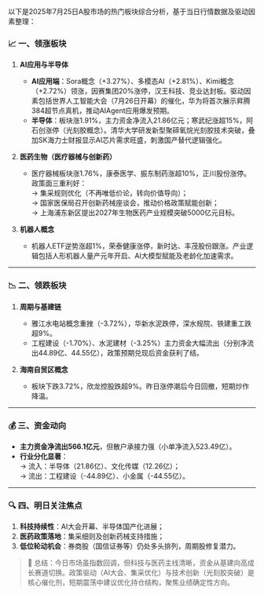 以下是2025年7月25日A股市场的热门板块综合分析，基于当日行情数据及驱动因素整理：

### 📈 **一、领涨板块**  
1. **AI应用与半导体**  
    - **AI应用端**：Sora概念（+3.27%）、多模态AI（+2.81%）、Kimi概念（+2.72%）领涨，因赛集团20%涨停，汉王科技、竞业达封板。驱动因素包括世界人工智能大会（7月26日开幕）的催化，华为将首次展示昇腾384超节点真机，推动AIAgent应用爆发预期。  
    - **半导体**：板块涨1.91%，主力资金净流入21.86亿元；寒武纪涨超15%，阿石创涨停（光刻胶概念）。清华大学研发新型聚碲氧烷光刻胶技术突破，叠加SK海力士财报显示AI芯片需求旺盛，刺激国产替代逻辑强化。  

2. **医药生物（医疗器械与创新药）**  
    - 医疗器械板块涨1.76%，康泰医学、振东制药涨超10%，正川股份涨停。政策面三重利好：  
        → 集采规则优化（不再唯低价论，转向价值导向）；  
        → 国家医保局召开创新药械座谈会，推动价格政策赋能创新；  
        → 上海浦东新区提出2027年生物医药产业规模突破5000亿元目标。  

3. **机器人概念**  
    - 机器人ETF逆势涨超1%，荣泰健康涨停，新时达、丰茂股份跟涨。产业逻辑包括人形机器人量产元年开启、AI大模型赋能及老龄化加速需求。  

---

### 📉 **二、领跌板块**  
1. **周期与基建链**  
    - 雅江水电站概念重挫（-3.72%），华新水泥跌停，深水规院、铁建重工跌超9%。  
    - 工程建设（-1.70%）、水泥建材（-3.25%）主力资金大幅流出（分别净流出44.89亿、44.55亿），政策预期兑现后资金获利了结。  

2. **海南自贸区概念**  
    - 板块下跌3.72%，欣龙控股跌超9%。昨日涨停潮后今日回撤，短期炒作降温。  

---

### 💰 **三、资金动向**  
- **主力资金净流出566.1亿元**，但散户承接力强（小单净流入523.49亿）。  
- **行业分化显著**：  
    → 流入：半导体（21.86亿）、文化传媒（12.26亿）；  
    → 流出：工程建设（-44.89亿）、小金属（-44.55亿）。  

---

### 🔍 **四、明日关注焦点**  
1. **科技持续性**：AI大会开幕、半导体国产化进展；  
2. **医药政策落地**：集采细则及创新药械支持措施；  
3. **低位轮动机会**：券商股（国信证券等）仍处多头排列，周期股修复潜力。  

> 💎 总结：今日市场虽指数回调，但科技与医药主线清晰，资金从基建向高成长赛道切换。政策驱动（AI大会、集采优化）与技术创新（光刻胶突破）是核心催化剂，短期震荡中建议优化持仓结构，聚焦业绩确定性方向。